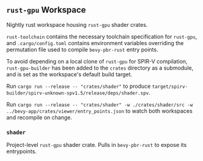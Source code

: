 ## `rust-gpu` Workspace

Nightly rust workspace housing `rust-gpu` shader crates.

`rust-toolchain` contains the necessary toolchain specification for `rust-gpu`,
and `.cargo/config.toml` contains environment variables overriding the permutation file used to compile `bevy-pbr-rust` entry points.

To avoid depending on a local clone of `rust-gpu` for SPIR-V compilation, `rust-gpu-builder` has been added to the `crates` directory as a submodule,
and is set as the workspace's default build target.

Run `cargo run --release -- "crates/shader"` to produce `target/spirv-builder/spirv-unknown-spv1.5/release/deps/shader.spv`.

Run `cargo run --release -- "crates/shader" -w ./crates/shader/src -w ../bevy-app/crates/viewer/entry_points.json` to watch both workspaces and recompile on change.

### `shader`

Project-level `rust-gpu` shader crate. Pulls in `bevy-pbr-rust` to expose its entrypoints.


